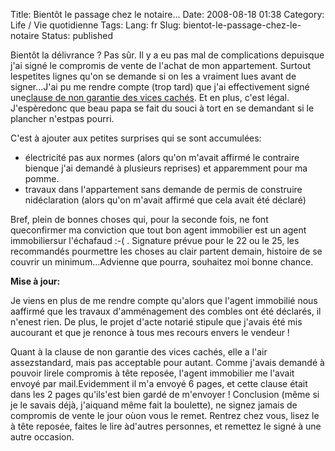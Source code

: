 Title: Bientôt le passage chez le notaire...
Date: 2008-08-18 01:38
Category: Life / Vie quotidienne
Tags:
Lang: fr
Slug: bientot-le-passage-chez-le-notaire
Status: published

Bientôt la délivrance ? Pas sûr. Il y a eu pas mal de complications depuisque j'ai signé le compromis de vente de l'achat de mon appartement. Surtout lespetites lignes qu'on se demande si on les a vraiment lues avant de signer...J'ai pu me rendre compte (trop tard) que j'ai effectivement signé une[clause de non garantie des vices cachés](http://www.paruvendu.fr/I/Immobilier-ancien-les-recours-en-cas-de-vices-caches). Et en plus, c'est légal. J'espèredonc que beau papa se fait du souci à tort en se demandant si le plancher n'estpas pourri.

C'est à ajouter aux petites surprises qui se sont accumulées:

-   électricité pas aux normes (alors qu'on m'avait affirmé le contraire bienque j'ai demandé à plusieurs reprises) et apparemment pour ma pomme.
-   travaux dans l'appartement sans demande de permis de construire nidéclaration (alors qu'on m'avait affirmé que cela avait été déclaré)

Bref, plein de bonnes choses qui, pour la seconde fois, ne font queconfirmer ma conviction que tout bon agent immobilier est un agent immobiliersur l'échafaud :-( . Signature prévue pour le 22 ou le 25, les recommandés pourmettre les choses au clair partent demain, histoire de se couvrir un minimum...Advienne que pourra, souhaitez moi bonne chance.

**Mise à jour:**  
  
Je viens en plus de me rendre compte qu'alors que l'agent immobilié nous aaffirmé que les travaux d'amménagement des combles ont été déclarés, il n'enest rien. De plus, le projet d'acte notarié stipule que j'avais été mis aucourant et que je renonce à tous mes recours envers le vendeur !  
  
Quant à la clause de non garantie des vices cachés, elle a l'air assezstandard, mais pas acceptable pour autant. Comme j'avais demandé à pouvoir lirele compromis à tête reposée, l'agent immobilier me l'avait envoyé par mail.Evidemment il m'a envoyé 6 pages, et cette clause était dans les 2 pages qu'ils'est bien gardé de m'envoyer ! Conclusion (même si je le savais déjà, j'aiquand même fait la boulette), ne signez jamais de compromis de vente le jour oùon vous le remet. Rentrez chez vous, lisez le à tête reposée, faites le lire àd'autres personnes, et remettez le signé à une autre occasion.  

